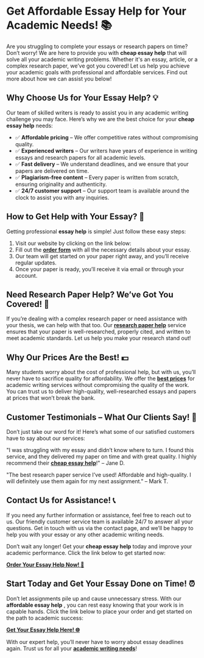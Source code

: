 # Get Affordable Essay Help for Your Academic Needs! 📚

Are you struggling to complete your essays or research papers on time? Don’t worry! We are here to provide you with **cheap essay help** that will solve all your academic writing problems. Whether it's an essay, article, or a complex research paper, we’ve got you covered! Let us help you achieve your academic goals with professional and affordable services. Find out more about how we can assist you below!

## Why Choose Us for Your Essay Help? 💡

Our team of skilled writers is ready to assist you in any academic writing challenge you may face. Here’s why we are the best choice for your **cheap essay help** needs:

- ✅ **Affordable pricing** – We offer competitive rates without compromising quality.
- ✅ **Experienced writers** – Our writers have years of experience in writing essays and research papers for all academic levels.
- ✅ **Fast delivery** – We understand deadlines, and we ensure that your papers are delivered on time.
- ✅ **Plagiarism-free content** – Every paper is written from scratch, ensuring originality and authenticity.
- ✅ **24/7 customer support** – Our support team is available around the clock to assist you with any inquiries.

## How to Get Help with Your Essay? 📝

Getting professional **essay help** is simple! Just follow these easy steps:

1. Visit our website by clicking on the link below:
2. Fill out the [**order form**](https://tinyurl.com/topessay?keyword=cheap+essay+help) with all the necessary details about your essay.
3. Our team will get started on your paper right away, and you’ll receive regular updates.
4. Once your paper is ready, you’ll receive it via email or through your account.

## Need Research Paper Help? We’ve Got You Covered! 🔬

If you’re dealing with a complex research paper or need assistance with your thesis, we can help with that too. Our [**research paper help**](https://tinyurl.com/topessay?keyword=cheap+essay+help) service ensures that your paper is well-researched, properly cited, and written to meet academic standards. Let us help you make your research stand out!

## Why Our Prices Are the Best! 💵

Many students worry about the cost of professional help, but with us, you’ll never have to sacrifice quality for affordability. We offer the [**best prices**](https://tinyurl.com/topessay?keyword=cheap+essay+help) for academic writing services without compromising the quality of the work. You can trust us to deliver high-quality, well-researched essays and papers at prices that won’t break the bank.

## Customer Testimonials – What Our Clients Say! 🌟

Don’t just take our word for it! Here’s what some of our satisfied customers have to say about our services:

"I was struggling with my essay and didn’t know where to turn. I found this service, and they delivered my paper on time and with great quality. I highly recommend their [**cheap essay help**](https://tinyurl.com/topessay?keyword=cheap+essay+help)!" – Jane D.

"The best research paper service I’ve used! Affordable and high-quality. I will definitely use them again for my next assignment." – Mark T.

## Contact Us for Assistance! 📞

If you need any further information or assistance, feel free to reach out to us. Our friendly customer service team is available 24/7 to answer all your questions. Get in touch with us via the contact page, and we’ll be happy to help you with your essay or any other academic writing needs.

Don’t wait any longer! Get your **cheap essay help** today and improve your academic performance. Click the link below to get started now:

[**Order Your Essay Help Now! 🎯**](https://tinyurl.com/topessay?keyword=cheap+essay+help)

## Start Today and Get Your Essay Done on Time! ⏰

Don’t let assignments pile up and cause unnecessary stress. With our **affordable essay help** , you can rest easy knowing that your work is in capable hands. Click the link below to place your order and get started on the path to academic success:

[**Get Your Essay Help Here! 🌐**](https://tinyurl.com/topessay?keyword=cheap+essay+help)

With our expert help, you’ll never have to worry about essay deadlines again. Trust us for all your [**academic writing needs**](https://tinyurl.com/topessay?keyword=cheap+essay+help)!
